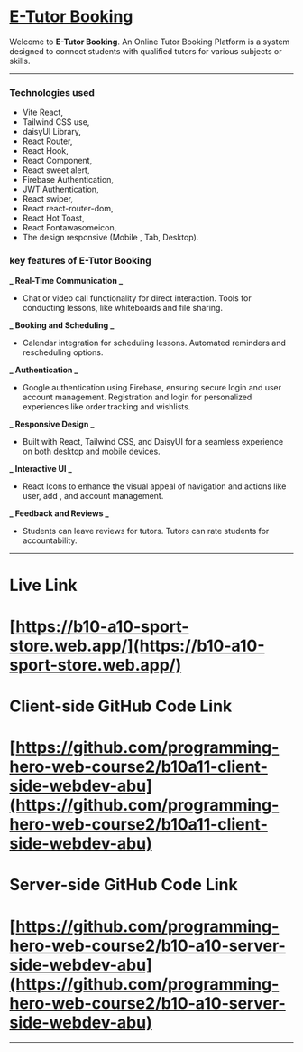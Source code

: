 # [E-Tutor Booking](https://b10-a10-sport-store.web.app/)

Welcome to **E-Tutor Booking**. An Online Tutor Booking Platform is a system designed to connect students with qualified tutors for various subjects or skills.

---

### Technologies used

- Vite React,
- Tailwind CSS use,
- daisyUI Library,
- React Router,
- React Hook,
- React Component,
- React sweet alert,
- Firebase Authentication,
- JWT Authentication,
- React swiper,
- React react-router-dom,
- React Hot Toast,
- React Fontawasomeicon,
- The design responsive (Mobile , Tab, Desktop).

### key features of E-Tutor Booking

**_ Real-Time Communication _**

- Chat or video call functionality for direct interaction. Tools for conducting lessons, like whiteboards and file sharing.

**_ Booking and Scheduling _**

- Calendar integration for scheduling lessons. Automated reminders and rescheduling options.

**_ Authentication _**

- Google authentication using Firebase, ensuring secure login and user account management.
  Registration and login for personalized experiences like order tracking and wishlists.

**_ Responsive Design _**

- Built with React, Tailwind CSS, and DaisyUI for a seamless experience on both desktop and mobile devices.

**_ Interactive UI _**

- React Icons to enhance the visual appeal of navigation and actions like user, add , and account management.

**_ Feedback and Reviews _**

- Students can leave reviews for tutors. Tutors can rate students for accountability.

---

# Live Link

# [https://b10-a10-sport-store.web.app/](https://b10-a10-sport-store.web.app/)

# Client-side GitHub Code Link

# [https://github.com/programming-hero-web-course2/b10a11-client-side-webdev-abu](https://github.com/programming-hero-web-course2/b10a11-client-side-webdev-abu)

# Server-side GitHub Code Link

# [https://github.com/programming-hero-web-course2/b10-a10-server-side-webdev-abu](https://github.com/programming-hero-web-course2/b10-a10-server-side-webdev-abu)

---
